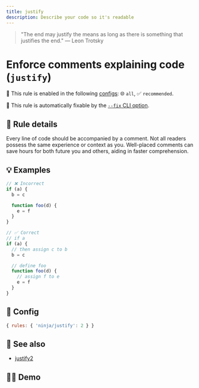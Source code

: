 ```yaml
---
title: justify
description: Describe your code so it's readable
---
```


<script setup lang="ts">
import CodeEditor from '../../.vitepress/theme/components/code-editor.vue';
import {ruleName, presetConfigs, initialText} from '../../src/sample-code/justify.js';
</script>

> "The end may justify the means as long as there is something that justifies
> the end." — Leon Trotsky

# Enforce comments explaining code (`justify`)

💼 This rule is enabled in the following [configs](/configs/): 🌐 `all`, ✅
`recommended`.

🔧 This rule is automatically fixable by the
[`--fix` CLI option](https://eslint.org/docs/latest/user-guide/command-line-interface#--fix).

<!-- end auto-generated rule header -->

## 📖 Rule details

Every line of code should be accompanied by a comment. Not all readers possess
the same experience or context as you. Well-placed comments can save hours for
both future you and others, aiding in faster comprehension.

## 💡 Examples

```js
// ❌ Incorrect
if (a) {
  b = c

  function foo(d) {
    e = f
  }
}

// ✅ Correct
// if a
if (a) {
  // then assign c to b
  b = c

  // define foo
  function foo(d) {
    // assign f to e
    e = f
  }
}
```

## 🔧 Config

```js
{ rules: { 'ninja/justify': 2 } }
```

## 🔗 See also

- [justify2](/rules/justify2)

## 🧑‍💻 Demo

<CodeEditor :rule="ruleName" :text="initialText" :presetConfigs="presetConfigs" />
